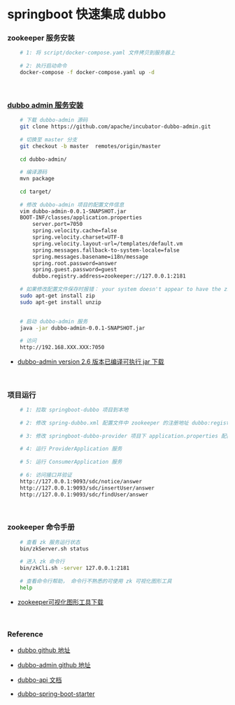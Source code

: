 # springboot 快速集成 dubbo

### zookeeper 服务安装
```bash
    # 1: 将 script/docker-compose.yaml 文件拷贝到服务器上
    
    # 2: 执行启动命令
    docker-compose -f docker-compose.yaml up -d
```

&nbsp;

### [dubbo admin 服务安装](https://github.com/apache/incubator-dubbo-admin)
```bash
    # 下载 dubbo-admin 源码
    git clone https://github.com/apache/incubator-dubbo-admin.git
    
    # 切换至 master 分支
    git checkout -b master  remotes/origin/master
    
    cd dubbo-admin/
    
    # 编译源码
    mvn package
    
    cd target/
    
    # 修改 dubbo-admin 项目的配置文件信息
    vim dubbo-admin-0.0.1-SNAPSHOT.jar
    BOOT-INF/classes/application.properties
        server.port=7050
        spring.velocity.cache=false
        spring.velocity.charset=UTF-8
        spring.velocity.layout-url=/templates/default.vm
        spring.messages.fallback-to-system-locale=false
        spring.messages.basename=i18n/message
        spring.root.password=answer
        spring.guest.password=guest
        dubbo.registry.address=zookeeper://127.0.0.1:2181
     
    # 如果修改配置文件保存时报错： your system doesn't appear to have the zip pgm, 执行以下命令
    sudo apt-get install zip
    sudo apt-get install unzip
    
    
    # 启动 dubbo-admin 服务
    java -jar dubbo-admin-0.0.1-SNAPSHOT.jar

    # 访问
    http://192.168.XXX.XXX:7050
```
 - [dubbo-admin version 2.6 版本已编译可执行 jar 下载](https://download.csdn.net/download/u010979642/11085369)

&nbsp;

### 项目运行
```bash
    # 1: 拉取 springboot-dubbo 项目到本地
    
    # 2: 修改 spring-dubbo.xml 配置文件中 zookeeper 的注册地址 dubbo:registry address
    
    # 3: 修改 springboot-dubbo-provider 项目下 application.properties 配置文件 zookeeper 的注册地址 spring.dubbo.registry.address
    
    # 4: 运行 ProviderApplication 服务
    
    # 5: 运行 ConsumerApplication 服务
    
    # 6: 访问接口并验证
    http://127.0.0.1:9093/sdc/notice/answer
    http://127.0.0.1:9093/sdc/insertUser/answer
    http://127.0.0.1:9093/sdc/findUser/answer
```

&nbsp;

### zookeeper 命令手册
```bash
    # 查看 zk 服务运行状态
    bin/zkServer.sh status
    
    # 进入 zk 命令行
    bin/zkCli.sh -server 127.0.0.1:2181
    
    # 查看命令行帮助， 命令行不熟悉的可使用 zk 可视化图形工具
    help
```
 - [zookeeper可视化图形工具下载](https://download.csdn.net/download/u010979642/11085634)

&nbsp;

### Reference
 
 - [dubbo github 地址](https://github.com/apache/incubator-dubbo)
 
 - [dubbo-admin github 地址](https://github.com/apache/incubator-dubbo-admin)

 - [dubbo-api 文档](http://dubbo.apache.org/zh-cn/docs/user/preface/background.html)
 
 - [dubbo-spring-boot-starter](https://github.com/alibaba/dubbo-spring-boot-starter)
